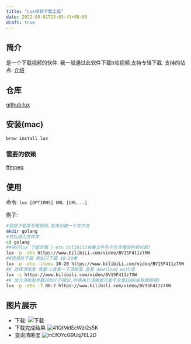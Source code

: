 ```yaml
---
title: "Lux视频下载工具"
date: 2022-09-01T13:03:41+08:00
draft: true
---
```


## 简介
是一个下载视频的软件. 我一般通过此软件下载b站视频.支持专辑下载.
支持的站点: [介绍](https://github.com/iawia002/lux#supported-sites)
## 仓库
[github:lux](https://github.com/iawia002/lux)

## 安装(mac)
`brew install lux`

### 需要的依赖
[ffmpeg](https://www.ffmpeg.org/)


## 使用

命令: `lux [OPTIONS] URL [URL...]`

例子: 
```bash
#我想下载某专辑视频,首先创建一个文件夹
mkdir golang
#然后进入文件夹
cd golang
##执行lux 下载专辑 (-eto bilibili每集文件名不包含播放列表标题)
lux -p -eto https://www.bilibiLi.com/video/BV1SF411z7XW
##选择性下载 例如只下载 10-20集
lux -p -eto -items 10-20 https://www.bilibiLi.com/video/BV1SF411z7XW
## 选择清晰度 需要-i查看一下清晰度.查看 download with值
lux -i https://www.bilibili.com/video/BV1SF411z7XW
## 加入清晰度参数1080(不建议,列表执行清晰度可能不全是1080会导致报错)
lux -p -eto -f 80-7 https://www.bilibili.com/video/BV1SF411z7XW
```

## 图片展示
* 下载:
![下载](https://s2.loli.net/2022/08/24/5MYUxakfXPiBZIq.png)
* 下载完成结果
![41QIMdEcWzi2s5K](https://s2.loli.net/2022/08/24/41QIMdEcWzi2s5K.png)
* 查询清晰度
![mEfOYcG9Uq76L2D](https://s2.loli.net/2022/08/24/mEfOYcG9Uq76L2D.png)